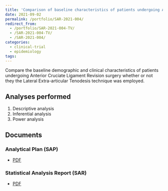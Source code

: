 ```yaml
---
title: 'Comparison of baseline characteristics of patients undergoing ACLR under the option of the LET surgical technique'
date: 2021-09-02
permalink: /portfolio/SAR-2021-004/
redirect_from:
  - /portfolio/SAR-2021-004-TV/
  - /SAR-2021-004-TV/
  - /SAR-2021-004/
categories:
  - clinical-trial
  - epidemiology
tags:
---
```


Compare the baseline demographic and clinical characteristics of patients undergoing Anterior Cruciate Ligament Revision surgery whether or not they the Lateral Extra-articular Tenodesis technique was employed.

## Analyses performed

1. Descriptive analysis
1. Inferential analysis
1. Power analysis

## Documents

### Analytical Plan (SAP)

- [PDF][sap]

### Statistical Analysis Report (SAR)

- [PDF][sar]

<!-- --- -->

[sap]: /files/SAP-2021-004-TV-v02.pdf
[sar]: /files/SAR-2021-004-TV-v02.pdf
